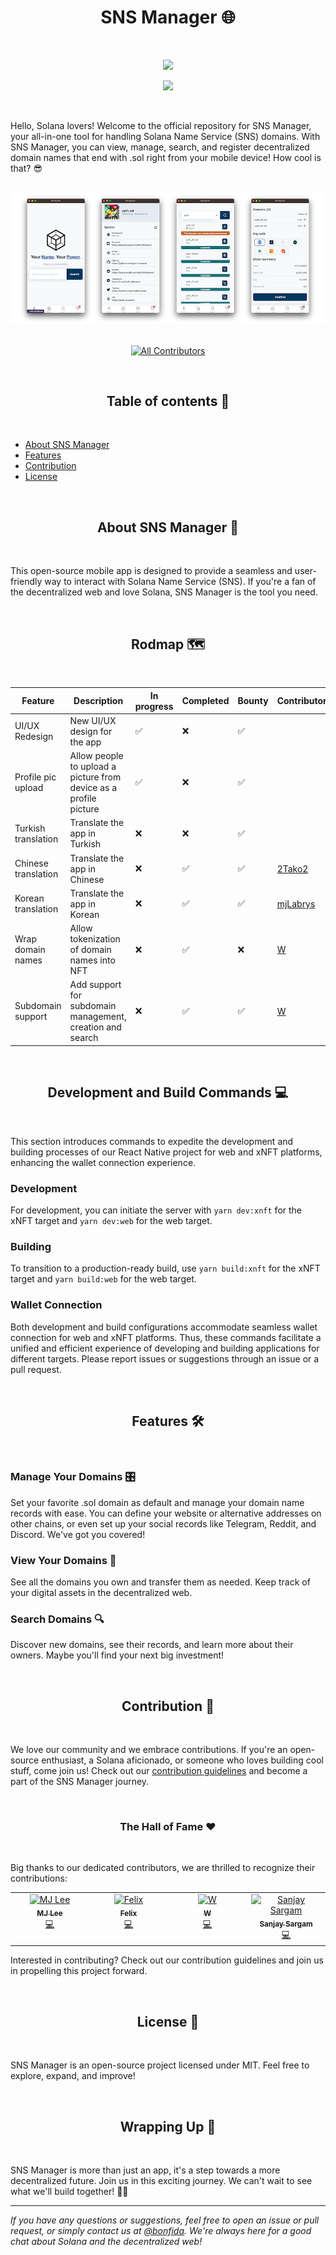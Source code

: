 <h1 align="center">SNS Manager 🌐</h1>

<br />

<p align="center">
<img width="250" src="https://i.imgur.com/nn7LMNV.png"/>
</p>

<p align="center">
<a href="https://twitter.com/bonfida">
<img src="https://img.shields.io/twitter/url?label=Bonfida&style=social&url=https%3A%2F%2Ftwitter.com%2Fbonfida">
</a>
</p>

<br />

Hello, Solana lovers! Welcome to the official repository for SNS Manager, your all-in-one tool for handling Solana Name Service (SNS) domains. With SNS Manager, you can view, manage, search, and register decentralized domain names that end with .sol right from your mobile device! How cool is that? 😎

<br />
<center>
<img src="./assets/illustration.png" />
</center>
<br />

<div align="center">

<!-- ALL-CONTRIBUTORS-BADGE:START - Do not remove or modify this section -->
[![All Contributors](https://img.shields.io/badge/all_contributors-4-orange.svg?style=flat-square)](#contributors-)
<!-- ALL-CONTRIBUTORS-BADGE:END -->

</div>

<br />
<h2 align="center">Table of contents 📝</h2>
<br />

- [About SNS Manager](#about-sns-manager)
- [Features](#features)
- [Contribution](#contribution)
- [License](#license)

<br />
<h2 align="center">About SNS Manager 🚀</h2>
<br />

This open-source mobile app is designed to provide a seamless and user-friendly way to interact with Solana Name Service (SNS). If you're a fan of the decentralized web and love Solana, SNS Manager is the tool you need.

<br />
<h2 align="center">Rodmap 🗺️</h2>
<br />

| Feature             | Description                                                       | In progress | Completed | Bounty | Contributor                             |
| ------------------- | ----------------------------------------------------------------- | ----------- | --------- | ------ | --------------------------------------- |
| UI/UX Redesign      | New UI/UX design for the app                                      | ✅          | ❌        | ✅     |                                         |
| Profile pic upload  | Allow people to upload a picture from device as a profile picture | ✅          | ❌        | ✅     |                                         |
| Turkish translation | Translate the app in Turkish                                      | ❌          | ❌        | ✅     |                                         |
| Chinese translation | Translate the app in Chinese                                      | ❌          | ✅        | ✅     | [2Tako2](https://github.com/2Tako2)     |
| Korean translation  | Translate the app in Korean                                       | ❌          | ✅        | ✅     | [mjLabrys](https://github.com/mjLabrys) |
| Wrap domain names   | Allow tokenization of domain names into NFT                       | ❌          | ✅        | ❌     | [W](https://github.com/wosleyv)         |
| Subdomain support   | Add support for subdomain management, creation and search         | ❌          | ✅        | ✅     | [W](https://github.com/wosleyv)         |

<br />
<h2 align="center">Development and Build Commands 💻</h2>
<br />

This section introduces commands to expedite the development and building processes of our React Native project for web and xNFT platforms, enhancing the wallet connection experience.

### Development

For development, you can initiate the server with `yarn dev:xnft` for the xNFT target and `yarn dev:web` for the web target.

### Building

To transition to a production-ready build, use `yarn build:xnft` for the xNFT target and `yarn build:web` for the web target.

### Wallet Connection

Both development and build configurations accommodate seamless wallet connection for web and xNFT platforms. Thus, these commands facilitate a unified and efficient experience of developing and building applications for different targets. Please report issues or suggestions through an issue or a pull request.

<br />
<h2 align="center">Features 🛠️</h2>
<br />

### Manage Your Domains 🎛️

Set your favorite .sol domain as default and manage your domain name records with ease. You can define your website or alternative addresses on other chains, or even set up your social records like Telegram, Reddit, and Discord. We've got you covered!

### View Your Domains 👀

See all the domains you own and transfer them as needed. Keep track of your digital assets in the decentralized web.

### Search Domains 🔍

Discover new domains, see their records, and learn more about their owners. Maybe you'll find your next big investment!

<br />
<h2 align="center">Contribution 🤝</h2>
<br />

We love our community and we embrace contributions. If you're an open-source enthusiast, a Solana aficionado, or someone who loves building cool stuff, come join us! Check out our [contribution guidelines](CONTRIBUTING.md) and become a part of the SNS Manager journey.

<br />
<h3 align="center">The Hall of Fame ❤️</h2>
<br />

Big thanks to our dedicated contributors, we are thrilled to recognize their contributions:

<!-- ALL-CONTRIBUTORS-LIST:START - Do not remove or modify this section -->
<!-- prettier-ignore-start -->
<!-- markdownlint-disable -->
<table>
  <tbody>
    <tr>
      <td align="center" valign="top" width="14.28%"><a href="https://mj-portfolio-ipfs.vercel.app/"><img src="https://avatars.githubusercontent.com/u/103424726?v=4?s=100" width="100px;" alt="MJ Lee"/><br /><sub><b>MJ Lee</b></sub></a><br /><a href="https://github.com/Bonfida/sns-manager/commits?author=mjLabrys" title="Code">💻</a></td>
      <td align="center" valign="top" width="14.28%"><a href="https://github.com/2Tako2"><img src="https://avatars.githubusercontent.com/u/54200396?v=4?s=100" width="100px;" alt="Felix"/><br /><sub><b>Felix</b></sub></a><br /><a href="https://github.com/Bonfida/sns-manager/commits?author=2Tako2" title="Code">💻</a></td>
      <td align="center" valign="top" width="14.28%"><a href="https://github.com/wosleyv"><img src="https://avatars.githubusercontent.com/u/51493181?v=4?s=100" width="100px;" alt="W"/><br /><sub><b>W</b></sub></a><br /><a href="https://github.com/Bonfida/sns-manager/commits?author=wosleyv" title="Code">💻</a></td>
      <td align="center" valign="top" width="14.28%"><a href="https://www.linkedin.com/in/sanjaysargam/"><img src="https://avatars.githubusercontent.com/u/65113071?v=4?s=100" width="100px;" alt="Sanjay Sargam"/><br /><sub><b>Sanjay Sargam</b></sub></a><br /><a href="https://github.com/Bonfida/sns-manager/commits?author=SanjaySargam" title="Code">💻</a></td>
    </tr>
  </tbody>
</table>

<!-- markdownlint-restore -->
<!-- prettier-ignore-end -->

<!-- ALL-CONTRIBUTORS-LIST:END -->

Interested in contributing? Check out our contribution guidelines and join us in propelling this project forward.

<br />
<h2 align="center">License 📄</h2>
<br />

SNS Manager is an open-source project licensed under MIT. Feel free to explore, expand, and improve!

<br />
<h2 align="center">Wrapping Up 🎁</h2>
<br />

SNS Manager is more than just an app, it's a step towards a more decentralized future. Join us in this exciting journey. We can't wait to see what we'll build together! 🚀🌐

<hr>

_If you have any questions or suggestions, feel free to open an issue or pull request, or simply contact us at [@bonfida](https://twitter.com/bonfida). We're always here for a good chat about Solana and the decentralized web!_
